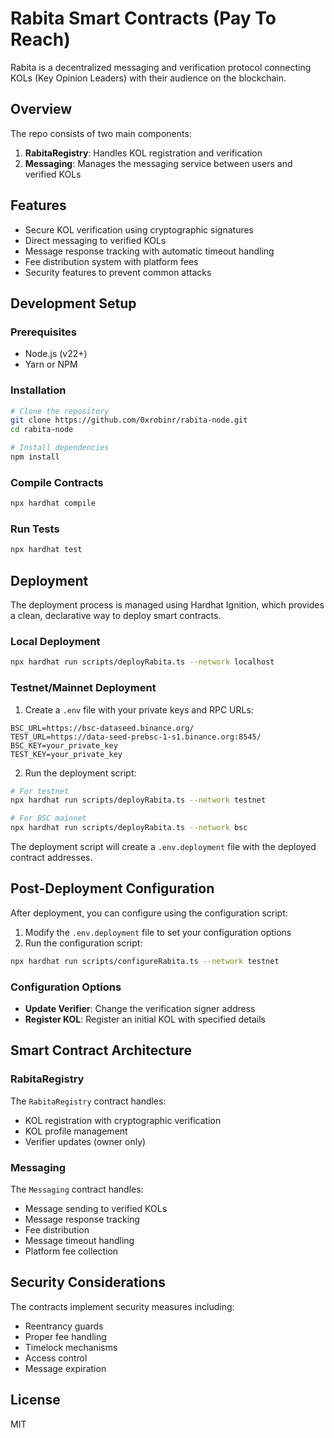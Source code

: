# Rabita Smart Contracts (Pay To Reach)

Rabita is a decentralized messaging and verification protocol connecting KOLs (Key Opinion Leaders) with their audience on the blockchain.

## Overview

The repo consists of two main components:

1. **RabitaRegistry**: Handles KOL registration and verification
2. **Messaging**: Manages the messaging service between users and verified KOLs

## Features

- Secure KOL verification using cryptographic signatures
- Direct messaging to verified KOLs
- Message response tracking with automatic timeout handling
- Fee distribution system with platform fees
- Security features to prevent common attacks

## Development Setup

### Prerequisites

- Node.js (v22+)
- Yarn or NPM

### Installation

```bash
# Clone the repository
git clone https://github.com/0xrobinr/rabita-node.git
cd rabita-node

# Install dependencies
npm install
```

### Compile Contracts

```bash
npx hardhat compile
```

### Run Tests

```bash
npx hardhat test
```

## Deployment

The deployment process is managed using Hardhat Ignition, which provides a clean, declarative way to deploy smart contracts.

### Local Deployment

```bash
npx hardhat run scripts/deployRabita.ts --network localhost
```

### Testnet/Mainnet Deployment

1. Create a `.env` file with your private keys and RPC URLs:
```
BSC_URL=https://bsc-dataseed.binance.org/
TEST_URL=https://data-seed-prebsc-1-s1.binance.org:8545/
BSC_KEY=your_private_key
TEST_KEY=your_private_key
```

2. Run the deployment script:
```bash
# For testnet
npx hardhat run scripts/deployRabita.ts --network testnet

# For BSC mainnet
npx hardhat run scripts/deployRabita.ts --network bsc
```

The deployment script will create a `.env.deployment` file with the deployed contract addresses.

## Post-Deployment Configuration

After deployment, you can configure using the configuration script:

1. Modify the `.env.deployment` file to set your configuration options
2. Run the configuration script:
```bash
npx hardhat run scripts/configureRabita.ts --network testnet
```

### Configuration Options

- **Update Verifier**: Change the verification signer address
- **Register KOL**: Register an initial KOL with specified details

## Smart Contract Architecture

### RabitaRegistry

The `RabitaRegistry` contract handles:
- KOL registration with cryptographic verification
- KOL profile management
- Verifier updates (owner only)

### Messaging

The `Messaging` contract handles:
- Message sending to verified KOLs
- Message response tracking
- Fee distribution
- Message timeout handling
- Platform fee collection

## Security Considerations

The contracts implement security measures including:
- Reentrancy guards
- Proper fee handling
- Timelock mechanisms
- Access control
- Message expiration

## License

MIT
